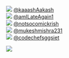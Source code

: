 
 ![](http://pbs.twimg.com/profile_images/1347624291018317825/v4ul1K3r_normal.jpg) [@kaaashAakash](https://twitter.com/kaaashAakash)<br>![](http://pbs.twimg.com/profile_images/1329636183161401346/hG739gYk_normal.jpg) [@amILateAgain1](https://twitter.com/amILateAgain1)<br>![](http://pbs.twimg.com/profile_images/1246038825974956033/fOYteV0r_normal.jpg) [@notsocomickrish](https://twitter.com/notsocomickrish)<br>![](http://pbs.twimg.com/profile_images/1252836400589758469/fGQW1QmC_normal.jpg) [@mukeshmishra231](https://twitter.com/mukeshmishra231)<br>![](http://pbs.twimg.com/profile_images/1327298467417387008/4mzKTRZ5_normal.jpg) [@codechefsggsiet](https://twitter.com/codechefsggsiet)<br> 

![](https://visitor-badge.laobi.icu/badge?page_id=ponder)
